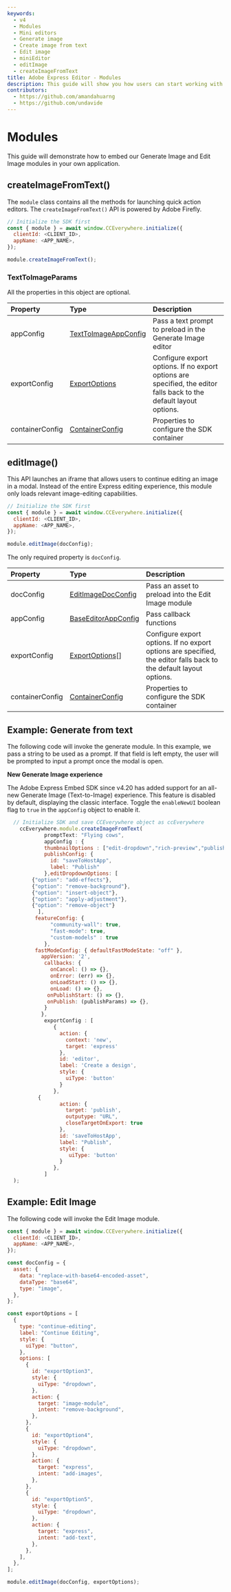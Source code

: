 ```yaml
---
keywords:
  - v4
  - Modules
  - Mini editors
  - Generate image
  - Create image from text
  - Edit image
  - miniEditor
  - editImage
  - createImageFromText
title: Adobe Express Editor - Modules
description: This guide will show you how users can start working with the SDK's editing modules
contributors:
  - https://github.com/amandahuarng
  - https://github.com/undavide
---
```


# Modules

This guide will demonstrate how to embed our Generate Image and Edit Image modules in your own application.

## createImageFromText()

The `module` class contains all the methods for launching quick action editors. The `createImageFromText()` API is powered by Adobe Firefly.

```js
// Initialize the SDK first
const { module } = await window.CCEverywhere.initialize({
  clientId: <CLIENT_ID>,
  appName: <APP_NAME>,
});

module.createImageFromText();
```

### TextToImageParams

All the properties in this object are optional.

| Property        | Type                                                                                                        | Description                                                                                                        |
| :-------------- | :---------------------------------------------------------------------------------------------------------- | :----------------------------------------------------------------------------------------------------------------- |
| appConfig       | [TextToImageAppConfig](../../v4/shared/src/types/module/app-config-types/interfaces/text-to-image-app-config.md) | Pass a text prompt to preload in the Generate Image editor                                                         |
| exportConfig    | [ExportOptions](../../v4/shared/src/types/export-config-types/type-aliases/export-options.md)                 | Configure export options. If no export options are specified, the editor falls back to the default layout options. |
| containerConfig | [ContainerConfig](../../v4/shared/src/types/container-config-types/type-aliases/container-config.md)          | Properties to configure the SDK container                                                                          |

## editImage()

This API launches an iframe that allows users to continue editing an image in a modal. Instead of the entire Express editing experience, this module only loads relevant image-editing capabilities.

```js
// Initialize the SDK first
const { module } = await window.CCEverywhere.initialize({
  clientId: <CLIENT_ID>,
  appName: <APP_NAME>,
});

module.editImage(docConfig);
```

The only required property is `docConfig`.

| Property        | Type                                                                                                     | Description                                                                                                        |
| :-------------- | :------------------------------------------------------------------------------------------------------- | :----------------------------------------------------------------------------------------------------------------- |
| docConfig       | [EditImageDocConfig](../../v4/shared/src/types/module/doc-config-types/interfaces/edit-image-doc-config.md)  | Pass an asset to preload into the Edit Image module                                                                |
| appConfig       | [BaseEditorAppConfig](../../v4/shared/src/types/module/app-config-types/interfaces/edit-image-app-config.md) | Pass callback functions                                                                                            |
| exportConfig    | [ExportOptions](../../v4/shared/src/types/export-config-types/type-aliases/export-options.md)[]            | Configure export options. If no export options are specified, the editor falls back to the default layout options. |
| containerConfig | [ContainerConfig](../../v4/shared/src/types/container-config-types/type-aliases/container-config.md)       | Properties to configure the SDK container                                                                          |

## Example: Generate from text

The following code will invoke the generate module. In this example, we pass a string to be used as a prompt. If that field is left empty, the user will be prompted to input a prompt once the modal is open.

<InlineAlert variant="info" slots="header, text1" />

**New Generate Image experience**

The Adobe Express Embed SDK since v4.20 has added support for an all-new Generate Image (Text-to-Image) experience. This feature is disabled by default, displaying the classic interface. Toggle the `enableNewUI` boolean flag to `true` in the `appConfig` object to enable it.

```js
  // Initialize SDK and save CCEverywhere object as ccEverywhere 
    ccEverywhere.module.createImageFromText(
            promptText: "Flying cows",
            appConfig : { 
            thumbnailOptions : ["edit-dropdown","rich-preview","publish"],
            publishConfig: {
              id: "saveToHostApp",
              label: "Publish"
            },editDropdownOptions: [
  		{"option": "add-effects"},
  		{"option": "remove-background"},
  		{"option": "insert-object"},
  		{"option": "apply-adjustment"},
  		{"option": "remove-object"}
	      ],
	     featureConfig: {
              "community-wall": true,
              "fast-mode": true,
              "custom-models" : true
            },
	     fastModeConfig: { defaultFastModeState: "off" },
           appVersion: '2',
            callbacks: {
              onCancel: () => {}, 
              onError: (err) => {},
              onLoadStart: () => {}, 
              onLoad: () => {},
             onPublishStart: () => {},
             onPublish: (publishParams) => {},
            }
           },
            exportConfig : [
               {
                 action: {
                   context: 'new',
                   target: 'express'
                 },
                 id: 'editor',
                 label: 'Create a design',
                 style: {
                   uiType: 'button'
                 }
               }, 
		  {
                 action: {
                   target: 'publish',
                   outputype: "URL",
                   closeTargetOnExport: true
                 },
                 id: 'saveToHostApp',
                 label: "Publish",
                 style: {
                    uiType: 'button'
                 }
               },
            ] 
  );
```

## Example: Edit Image

The following code will invoke the Edit Image module.

```js
const { module } = await window.CCEverywhere.initialize({
  clientId: <CLIENT_ID>,
  appName: <APP_NAME>,
});

const docConfig = {
  asset: {
    data: "replace-with-base64-encoded-asset",
    dataType: "base64",
    type: "image",
  },
};

const exportOptions = [
  {
    type: "continue-editing",
    label: "Continue Editing",
    style: {
      uiType: "button",
    },
    options: [
      {
        id: "exportOption3",
        style: {
          uiType: "dropdown",
        },
        action: {
          target: "image-module",
          intent: "remove-background",
        },
      },
      {
        id: "exportOption4",
        style: {
          uiType: "dropdown",
        },
        action: {
          target: "express",
          intent: "add-images",
        },
      },
      {
        id: "exportOption5",
        style: {
          uiType: "dropdown",
        },
        action: {
          target: "express",
          intent: "add-text",
        },
      },
    ],
  },
];

module.editImage(docConfig, exportOptions);
```

